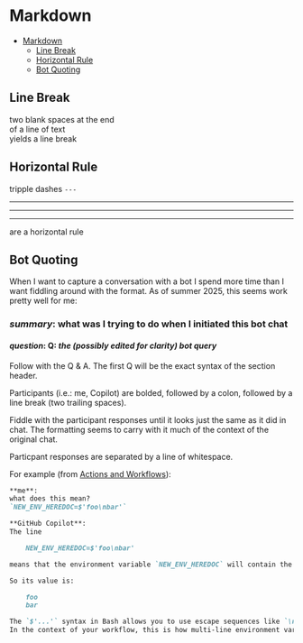 # Markdown

<!-- markdownlint-disable MD007 -->
<!--ts-->
* [Markdown](#markdown)
   * [Line Break](#line-break)
   * [Horizontal Rule](#horizontal-rule)
   * [Bot Quoting](#bot-quoting)
<!--te-->
<!-- markdownlint-enable MD007 -->

## Line Break

two blank spaces at the end  
of a line of text  
yields a line break

## Horizontal Rule

tripple dashes `---`

---
---
---

are a horizontal rule

## Bot Quoting

When I want to capture a conversation with a bot I spend more time than I want fiddling around with the format.  As of summer 2025, this seems work pretty well for me:

### _summary_: what was I trying to do when I initiated this bot chat

#### _question_: Q: _the (possibly edited for clarity) bot query_

Follow with the Q & A.  The first Q will be the exact syntax of the section header.

Participants (i.e.: me, Copilot) are bolded, followed by a colon, followed by a line break (two trailing spaces).

Fiddle with the participant responses until it looks just the same as it did in chat.  The formatting seems to carry with it much of the context of the original chat.

Particpant responses are separated by a line of whitespace.

For example (from [Actions and Workflows](../actions-and-workflows/README.md)):

```markdown
**me**:  
what does this mean?  
`NEW_ENV_HEREDOC=$'foo\nbar'`

**GitHub Copilot**:  
The line

    NEW_ENV_HEREDOC=$'foo\nbar'

means that the environment variable `NEW_ENV_HEREDOC` will contain the string `foo` followed by a newline, then `bar`.

So its value is:

    foo
    bar

The `$'...'` syntax in Bash allows you to use escape sequences like `\n` for newlines.  
In the context of your workflow, this is how multi-line environment variables are set using the here-doc syntax with `$GITHUB_ENV`.
```
